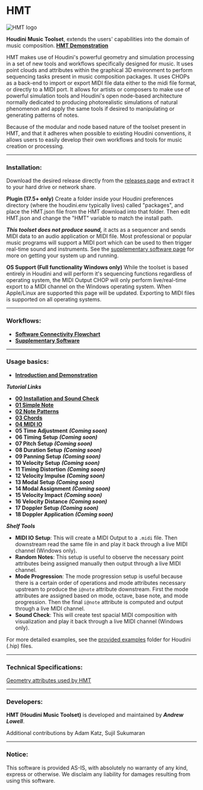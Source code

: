 HMT
======

![HMT logo](https://github.com/andrew-lowell/HMT/blob/master/hmt_logo_01.png)

**Houdini Music Toolset**, extends the users' capabilities into the domain of music composition.
**[HMT Demonstration](https://vimeo.com/425382356/a4a52d71c1)**

HMT makes use of Houdini's powerful geometry and simulation processing in a set of new tools and workflows specifically designed for music. It uses point clouds and attributes within the graphical 3D environment to perform sequencing tasks present in music composition packages. It uses CHOPs as a back-end to import or export MIDI file data either to the midi file format, or directly to a MIDI port. It allows for artists or composers to make use of powerful simulation tools and Houdini's open node-based architecture normally dedicated to producing photorealistic simulations of natural phenomenon and apply the same tools if desired to manipulating or generating patterns of notes.

Because of the modular and node based nature of the toolset present in HMT, and that it adheres when possible to existing Houdini conventions, it allows users to easily develop their own workflows and tools for music creation or processing.

* * * * *

### Installation:

Download the desired release directly from the [releases page](https://github.com/andrew-lowell/HMT/releases) and extract it to your hard drive or network share.

**Plugin (17.5+ only)**
Create a folder inside your Houdini preferences directory (where the houdini.env typically lives) called "packages", and place the HMT.json file from the HMT download into that folder. Then edit HMT.json and change the "HMT" variable to match the install path.

***This toolset does not produce sound,*** it acts as a sequencer and sends MIDI data to an audio application or MIDI file. Most professional or popular music programs will support a MIDI port which can be used to then trigger real-time sound and instruments. See the [supplementary software page](https://github.com/andrew-lowell/HMT/blob/master/SOFTWARE_LINKS.md) for more on getting your system up and running.

**OS Support (Full functionality Windows only)**
While the toolset is based entirely in Houdini and will perform it's sequencing functions regardless of operating system, the MIDI Output CHOP will only perform live/real-time export to a MIDI channel on the Windows operating system. When Apple/Linux are supported this page will be updated. Exporting to MIDI files is supported on all operating systems.


* * * * *
### Workflows:
* **[Software Connectivity Flowchart](https://github.com/andrew-lowell/HMT/blob/master/hmt_workflows.pdf)**
* **[Supplementary Software](https://github.com/andrew-lowell/HMT/blob/master/SOFTWARE_LINKS.md)**


* * * * *

### Usage basics:
* **[Introduction and Demonstration](https://vimeo.com/425382356/a4a52d71c1)**

***Tutorial Links***
* **[00 Installation and Sound Check](https://vimeo.com/416777838)**
* **[01 Simple Note](https://vimeo.com/416991416)**
* **[02 Note Patterns](https://vimeo.com/417402929)**
* **[03 Chords](https://vimeo.com/428397014)**
* **[04 MIDI IO](https://vimeo.com/417931944)**
* **05 Time Adjustment** ***(Coming soon)***
* **06 Timing Setup** ***(Coming soon)***
* **07 Pitch Setup** ***(Coming soon)***
* **08 Duration Setup** ***(Coming soon)***
* **09 Panning Setup** ***(Coming soon)***
* **10 Velocity Setup** ***(Coming soon)***
* **11 Timing Distortion** ***(Coming soon)***
* **12 Velocity Impulse** ***(Coming soon)***
* **13 Modal Setup** ***(Coming soon)***
* **14 Modal Assignment** ***(Coming soon)***
* **15 Velocity Impact** ***(Coming soon)***
* **16 Velocity Distance** ***(Coming soon)***
* **17 Doppler Setup** ***(Coming soon)***
* **18 Doppler Application** ***(Coming soon)***

***Shelf Tools***
* **MIDI IO Setup**: This will create a MIDI Output to a `.midi` file. Then downstream read the same file in and play it back through a live MIDI channel (Windows only).
* **Random Notes**: This setup is useful to observe the necessary point attributes being assigned manually then output through a live MIDI channel.
* **Mode Progression**: The mode progression setup is useful because there is a certain order of operations and mode attributes necessary upstream to produce the `i@note` attribute downstream. First the mode attributes are assigned based on mode, octave, base note, and mode progression. Then the final `i@note` attribute is computed and output through a live MIDI channel.
* **Sound Check**: This will create test spacial MIDI composition with visualization and play it back through a live MIDI channel (Windows only).

For more detailed examples, see the [provided examples](https://github.com/andrew-lowell/HMT/tree/master/examples) folder for Houdini (.hip) files.

* * * * *

### Technical Specifications:
[Geometry attributes used by HMT](https://github.com/andrew-lowell/HMT/blob/master/ATTRIBUTE_SPECS.md)

* * * * *

### Developers:
**HMT (Houdini Music Toolset)** is developed and maintained by ***Andrew Lowell***.

Additional contributions by Adam Katz, Sujil Sukumaran

* * * * *

### Notice:
This software is provided AS-IS, with absolutely no warranty of any kind, express or otherwise. We disclaim any liability for damages resulting from using this software.
